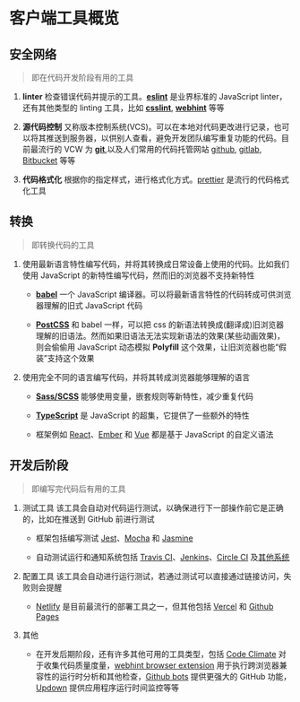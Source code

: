 # 客户端工具概览

## 安全网络

> 即在代码开发阶段有用的工具

1. **linter** 检查错误代码并提示的工具。[**eslint**](https://eslint.org/) 是业界标准的 JavaScript linter，还有其他类型的 linting 工具，比如 [**csslint**](http://csslint.net/), [**webhint**](https://webhint.io/) 等等

2. **源代码控制** 又称版本控制系统(VCS)。可以在本地对代码更改进行记录，也可以将其推送到服务器，以供别人查看，避免开发团队编写重复功能的代码。目前最流行的 VCW 为 [**git**](https://git-scm.com/),以及人们常用的代码托管网站 [github](https://github.com/), [gitlab](https://about.gitlab.com/), [Bitbucket](https://bitbucket.org/product/features) 等等

3. **代码格式化** 根据你的指定样式，进行格式化方式。[prettier](https://prettier.io/) 是流行的代码格式化工具

## 转换

> 即转换代码的工具

1. 使用最新语言特性编写代码，并将其转换成日常设备上使用的代码。比如我们使用 JavaScript 的新特性编写代码，然而旧的浏览器不支持新特性

   - [**babel**](https://babeljs.io/) 一个 JavaScript 编译器。可以将最新语言特性的代码转成可供浏览器理解的旧式 JavaScript 代码

   - [**PostCSS**](https://postcss.org/) 和 babel 一样，可以把 css 的新语法转换成(翻译成)旧浏览器理解的旧语法。然而如果旧语法无法实现新语法的效果(某些动画效果)，则会偷偷用 JavaScript 动态模拟 **Polyfill** 这个效果，让旧浏览器也能“假装”支持这个效果

2. 使用完全不同的语言编写代码，并将其转成浏览器能够理解的语言

   - [**Sass/SCSS**](https://sass-lang.com/) 能够使用变量，嵌套规则等新特性，减少重复代码

   - [**TypeScript**](https://www.typescriptlang.org/) 是 JavaScript 的超集，它提供了一些额外的特性

   - 框架例如 [React](https://reactjs.org/)、[Ember](https://emberjs.com/) 和 [Vue](https://vuejs.org/) 都是基于 JavaScript 的自定义语法

## 开发后阶段

> 即编写完代码后有用的工具

1. 测试工具 该工具会自动对代码运行测试，以确保进行下一部操作前它是正确的，比如在推送到 GitHub 前进行测试

   - 框架包括编写测试 [Jest](https://jestjs.io/)、[Mocha](https://mochajs.org/) 和 [Jasmine](https://jasmine.github.io/)

   - 自动测试运行和通知系统包括 [Travis CI](https://travis-ci.org/)、[Jenkins](https://jenkins.io/)、[Circle CI](https://circleci.com/) 及[其他系统](https://en.wikipedia.org/wiki/List_of_build_automation_software#Continuous_integration)

2. 配置工具 该工具会自动进行运行测试，若通过测试可以直接通过链接访问，失败则会提醒

   - [Netlify](https://netlify.com) 是目前最流行的部署工具之一，但其他包括 [Vercel](https://vercel.com/) 和 [Github Pages](https://pages.github.com/)

3. 其他

   - 在开发后期阶段，还有许多其他可用的工具类型，包括 [Code Climate](https://codeclimate.com/) 对于收集代码质量度量，[webhint browser extension](https://webhint.io/docs/user-guide/extensions/extension-browser/) 用于执行跨浏览器兼容性的运行时分析和其他检查，[Github bots](https://probot.github.io/) 提供更强大的 GitHub 功能，[Updown](https://updown.io/) 提供应用程序运行时间监控等等
